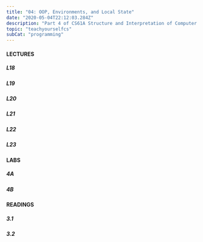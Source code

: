 ```yaml
---
title: "04: OOP, Environments, and Local State"
date: "2020-05-04T22:12:03.284Z"
description: "Part 4 of CS61A Structure and Interpretation of Computer Programs"
topic: "teachyourselfcs"
subCat: "programming"
---
```


#### LECTURES
##### L18
##### L19
##### L20
##### L21
##### L22
##### L23

#### LABS
##### 4A
##### 4B

#### READINGS
##### 3.1
##### 3.2
